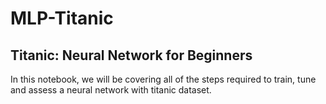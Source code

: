 # MLP-Titanic
## Titanic: Neural Network for Beginners
In this notebook, we will be covering all of the steps required to train, tune and assess a neural network with titanic dataset.


